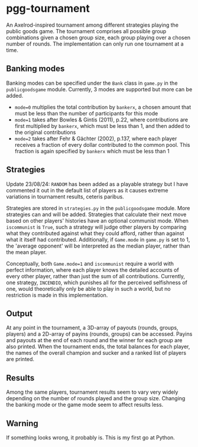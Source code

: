 # pgg-tournament
An Axelrod-inspired tournament among different strategies playing the public goods game. The tournament comprises all possible group combinations given a chosen group size, each group playing over a chosen number of rounds. The implementation can only run one tournament at a time.

## Banking modes
Banking modes can be specified under the `Bank` class in `game.py` in the `publicgoodsgame` module. Currently, 3 modes are supported but more can be added.
- `mode=0` multiplies the total contribution by `bankerx`, a chosen amount that must be less than the number of participants for this mode
- `mode=1` takes after Bowles & Gintis (2011), p.22, where contributions are first multiplied by `bankerx`, which must be less than 1, and then added to the original contributions
- `mode=2` takes after Fehr & Gächter (2002), p.137, where each player receives a fraction of every dollar contributed to the common pool. This fraction is again specified by `bankerx` which must be less than 1

## Strategies
Update 23/08/24: `RANDOM` has been added as a playable strategy but I have commented it out in the default list of players as it causes extreme variations in tournament results, ceteris paribus.

Strategies are stored in `strategies.py` in the `publicgoodsgame` module. More strategies can and will be added.
Strategies that calculate their next move based on other players' histories have an optional communist mode. When `iscommunist` is `True`, such a strategy will judge other players by comparing what they contributed against what they could afford, rather than against what it itself had contributed. Additionally, if `Game.mode` in `game.py` is set to 1, the 'average opponent' will be interpreted as the median player, rather than the mean player. 

Conceptually, both `Game.mode=1` and `iscommunist` require a world with perfect information, where each player knows the detailed accounts of every other player, rather than just the sum of all contributions. Currently, one strategy, `INCENDIO`, which punishes all for the perceived selfishness of one, would theoretically only be able to play in such a world, but no restriction is made in this implementation.

## Output
At any point in the tournament, a 3D-array of payouts (rounds, groups, players) and a 2D-array of payins (rounds, groups) can be accessed. Payins and payouts at the end of each round and the winner for each group are also printed. When the tournament ends, the total balances for each player, the names of the overall champion and sucker and a ranked list of players are printed.

## Results
Among the same players, tournament results seem to vary very widely depending on the number of rounds played and the group size. Changing the banking mode or the game mode seem to affect results less.

## Warning
If something looks wrong, it probably is. This is my first go at Python.
